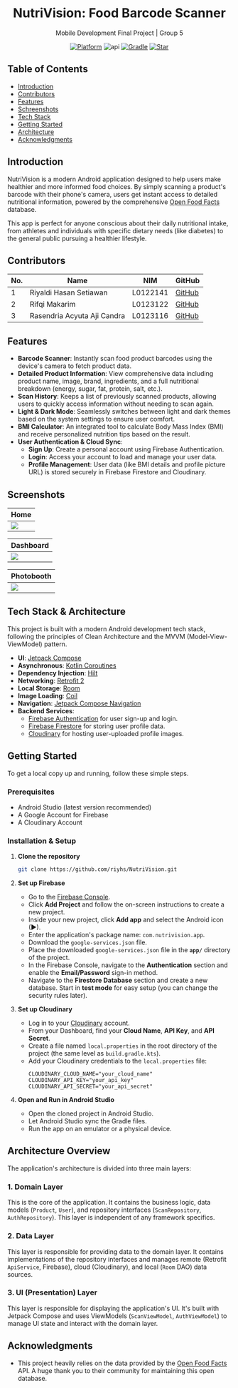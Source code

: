 <h1 align="center">
  NutriVision: Food Barcode Scanner
</h1>
<p align="center">
  Mobile Development Final Project | Group 5
</p>
<p align="center">
  <a href="http://developer.android.com/index.html"><img alt="Platform" src="https://img.shields.io/badge/platform-Android-green.svg"></a>
  <img alt="api" src="https://img.shields.io/badge/API-30%2B-green?logo=android"/>
  <a href="https://developer.android.com/studio/releases/gradle-plugin"><img alt="Gradle" src="https://img.shields.io/badge/gradle-8.11.1-green.svg"></a>
  <a href="https://github.com/riyhs/NutriVision/"><img alt="Star" src="https://img.shields.io/github/stars/riyhs/NutriVision"></a>
</p>

## Table of Contents
- [Introduction](#introduction)
- [Contributors](#contributors)
- [Features](#features)
- [Schreenshots](#schreenshots)
- [Tech Stack](#tech-stack)
- [Getting Started](#getting-started)
- [Architecture](#architecture)
- [Acknowledgments](#acknowledgments)


## Introduction
NutriVision is a modern Android application designed to help users make healthier and more informed food choices. By simply scanning a product's barcode with their phone's camera, users get instant access to detailed nutritional information, powered by the comprehensive [Open Food Facts](https://world.openfoodfacts.org/) database.

This app is perfect for anyone conscious about their daily nutritional intake, from athletes and individuals with specific dietary needs (like diabetes) to the general public pursuing a healthier lifestyle.


## Contributors
| No. | Name                        | NIM      | GitHub                                         |
| --- | --------------------------- | -------- | ---------------------------------------------- |
| 1   | Riyaldi Hasan Setiawan      | L0122141 | [GitHub](https://github.com/riyhs)             |
| 2   | Rifqi Makarim               | L0123122 | [GitHub](https://github.com/RifqiMakarim)      |
| 3   | Rasendria Acyuta Aji Candra | L0123116 | [GitHub](https://github.com/rasengasukacoding) |

## Features

  - **Barcode Scanner**: Instantly scan food product barcodes using the device's camera to fetch product data.
  - **Detailed Product Information**: View comprehensive data including product name, image, brand, ingredients, and a full nutritional breakdown (energy, sugar, fat, protein, salt, etc.).
  - **Scan History**: Keeps a list of previously scanned products, allowing users to quickly access information without needing to scan again.
  - **Light & Dark Mode**: Seamlessly switches between light and dark themes based on the system settings to ensure user comfort.
  - **BMI Calculator**: An integrated tool to calculate Body Mass Index (BMI) and receive personalized nutrition tips based on the result.
  - **User Authentication & Cloud Sync**:
      - **Sign Up**: Create a personal account using Firebase Authentication.
      - **Login**: Access your account to load and manage your user data.
      - **Profile Management**: User data (like BMI details and profile picture URL) is stored securely in Firebase Firestore and Cloudinary.


## Screenshots 

| Home                            |
| ------------------------------- |
| ![](screenshots/1.png?raw=true) |

| Dashboard                       |
| ------------------------------- |
| ![](screenshots/2.png?raw=true) |

| Photobooth                      |
| ------------------------------- |
| ![](screenshots/3.png?raw=true) |


## Tech Stack & Architecture

This project is built with a modern Android development tech stack, following the principles of Clean Architecture and the MVVM (Model-View-ViewModel) pattern.

  - **UI**: [Jetpack Compose](https://developer.android.com/jetpack/compose)
  - **Asynchronous**: [Kotlin Coroutines](https://kotlinlang.org/docs/coroutines-guide.html)
  - **Dependency Injection**: [Hilt](https://developer.android.com/training/dependency-injection/hilt-android)
  - **Networking**: [Retrofit 2](https://square.github.io/retrofit/)
  - **Local Storage**: [Room](https://developer.android.com/training/data-storage/room)
  - **Image Loading**: [Coil](https://coil-kt.github.io/coil/)
  - **Navigation**: [Jetpack Compose Navigation](https://developer.android.com/jetpack/compose/navigation)
  - **Backend Services**:
      - [Firebase Authentication](https://firebase.google.com/docs/auth) for user sign-up and login.
      - [Firebase Firestore](https://firebase.google.com/docs/firestore) for storing user profile data.
      - [Cloudinary](https://cloudinary.com/) for hosting user-uploaded profile images.

## Getting Started

To get a local copy up and running, follow these simple steps.

### Prerequisites

  - Android Studio (latest version recommended)
  - A Google Account for Firebase
  - A Cloudinary Account

### Installation & Setup

1.  **Clone the repository**

    ```sh
    git clone https://github.com/riyhs/NutriVision.git
    ```

2.  **Set up Firebase**

      - Go to the [Firebase Console](https://console.firebase.google.com/).
      - Click **Add Project** and follow the on-screen instructions to create a new project.
      - Inside your new project, click **Add app** and select the Android icon (▶).
      - Enter the application's package name: `com.nutrivision.app`.
      - Download the `google-services.json` file.
      - Place the downloaded `google-services.json` file in the **`app/`** directory of the project.
      - In the Firebase Console, navigate to the **Authentication** section and enable the **Email/Password** sign-in method.
      - Navigate to the **Firestore Database** section and create a new database. Start in **test mode** for easy setup (you can change the security rules later).

3.  **Set up Cloudinary**

      - Log in to your [Cloudinary](https://cloudinary.com/) account.
      - From your Dashboard, find your **Cloud Name**, **API Key**, and **API Secret**.
      - Create a file named `local.properties` in the root directory of the project (the same level as `build.gradle.kts`).
      - Add your Cloudinary credentials to the `local.properties` file:
        ```properties
        CLOUDINARY_CLOUD_NAME="your_cloud_name"
        CLOUDINARY_API_KEY="your_api_key"
        CLOUDINARY_API_SECRET="your_api_secret"
        ```

4.  **Open and Run in Android Studio**

      - Open the cloned project in Android Studio.
      - Let Android Studio sync the Gradle files.
      - Run the app on an emulator or a physical device.

## Architecture Overview

The application's architecture is divided into three main layers:

### 1\. Domain Layer

This is the core of the application. It contains the business logic, data models (`Product`, `User`), and repository interfaces (`ScanRepository`, `AuthRepository`). This layer is independent of any framework specifics.

### 2\. Data Layer

This layer is responsible for providing data to the domain layer. It contains implementations of the repository interfaces and manages remote (Retrofit `ApiService`, Firebase), cloud (Cloudinary), and local (`Room` DAO) data sources.

### 3\. UI (Presentation) Layer

This layer is responsible for displaying the application's UI. It's built with Jetpack Compose and uses ViewModels (`ScanViewModel`, `AuthViewModel`) to manage UI state and interact with the domain layer.

## Acknowledgments

  - This project heavily relies on the data provided by the [Open Food Facts](https://world.openfoodfacts.org/) API. A huge thank you to their community for maintaining this open database.
